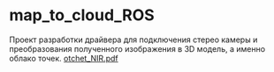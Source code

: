 # map_to_cloud_ROS
Проект разработки драйвера для подключения стерео камеры и преобразования полученного изображения в 3D модель, а именно облако точек.
[otchet_NIR.pdf](https://github.com/NovokshanovE/map_to_cloud_ROS/files/14089469/otchet_NIR.pdf)
